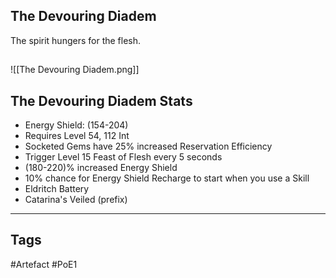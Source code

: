 ## The Devouring Diadem
The spirit hungers for the flesh.
##
![[The Devouring Diadem.png]]
## The Devouring Diadem Stats
- Energy Shield: (154-204)
- Requires Level 54, 112 Int
- Socketed Gems have 25% increased Reservation Efficiency
- Trigger Level 15 Feast of Flesh every 5 seconds
- (180-220)% increased Energy Shield
- 10% chance for Energy Shield Recharge to start when you use a Skill
- Eldritch Battery
- Catarina's Veiled (prefix)


---
## Tags
#Artefact
#PoE1